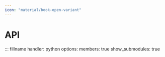 ```yaml
---
icon: "material/book-open-variant"
---
```


# API

::: fillname
    handler: python
    options:
      members: true
      show_submodules: true
